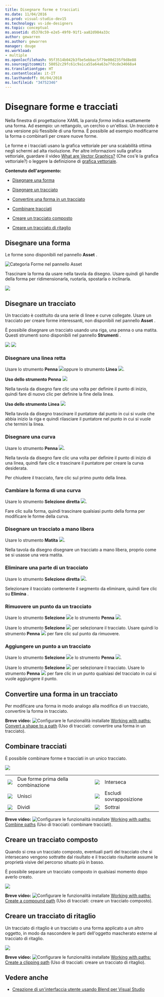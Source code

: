 ```yaml
---
title: Disegnare forme e tracciati
ms.date: 11/04/2016
ms.prod: visual-studio-dev15
ms.technology: vs-ide-designers
ms.topic: conceptual
ms.assetid: d5378c59-e2e5-49f0-91f1-aa82d984a33c
author: gewarren
ms.author: gewarren
manager: douge
ms.workload:
- multiple
ms.openlocfilehash: 95f3514b042b3fbe5ebbac5f79e00d235f9d8e88
ms.sourcegitcommit: 58052c29fc61c9a1ca55a64a63a7fdcde34668a4
ms.translationtype: HT
ms.contentlocale: it-IT
ms.lasthandoff: 06/04/2018
ms.locfileid: "34752346"
---
```

# <a name="draw-shapes-and-paths"></a>Disegnare forme e tracciati
Nella finestra di progettazione XAML la parola *forma* indica esattamente una forma. Ad esempio: un rettangolo, un cerchio o un'ellissi. Un *tracciato* è una versione più flessibile di una forma. È possibile ad esempio modificarne la forma o combinarli per creare nuove forme.

 Le forme e i tracciati usano la grafica vettoriale per una scalabilità ottima negli schermi ad alta risoluzione. Per altre informazioni sulla grafica vettoriale, guardare il video [What are Vector Graphics?](https://www.youtube.com/watch?v=MoCSwF0n-io) (Che cos'è la grafica vettoriale?) o leggere la definizione di [grafica vettoriale](http://www.webopedia.com/TERM/V/vector_graphics.html).

 **Contenuto dell'argomento:**

-   [Disegnare una forma](#Shape)

-   [Disegnare un tracciato](#Path)

-   [Convertire una forma in un tracciato](#Convert)

-   [Combinare tracciati](#Combine)

-   [Creare un tracciato composto](#Compound)

-   [Creare un tracciato di ritaglio](#Clipping)

##  <a name="Shape"></a> Disegnare una forma
 Le forme sono disponibili nel pannello **Asset** .

 ![Categoria Forme nel pannello Asset](../designers/media/b4_shapes_assetspanel.png)

 Trascinare la forma da usare nella tavola da disegno. Usare quindi gli handle della forma per ridimensionarla, ruotarla, spostarla o inclinarla.

 ![](../designers/media/84261e83-3091-4490-ab58-4218b188439e.png)

##  <a name="Path"></a> Disegnare un tracciato
 Un tracciato è costituito da una serie di linee e curve collegate. Usare un tracciato per creare forme interessanti, non disponibili nel pannello **Asset** .

 È possibile disegnare un tracciato usando una riga, una penna o una matita. Questi strumenti sono disponibili nel pannello **Strumenti** .

 ![](../designers/media/717956a8-b6a5-4e37-8af3-70bcfc78c82a.png) ![](../designers/media/8fbbbb21-be83-4cf6-903b-3a49f00c9860.png)

### <a name="draw-a-straight-line"></a>Disegnare una linea retta
 Usare lo strumento **Penna** ![](../designers/media/894f8612-e0ed-4e00-84cf-a9bc8f38fc54.png)oppure lo strumento **Linea** ![](../designers/media/eb618397-5283-48be-8396-3449be7b6fbf.png).

 **Uso dello strumento Penna** ![](../designers/media/894f8612-e0ed-4e00-84cf-a9bc8f38fc54.png)

 Nella tavola da disegno fare clic una volta per definire il punto di inizio, quindi fare di nuovo clic per definire la fine della linea.

 **Uso dello strumento Linea** ![](../designers/media/eb618397-5283-48be-8396-3449be7b6fbf.png)

 Nella tavola da disegno trascinare il puntatore dal punto in cui si vuole che abbia inizio la riga e quindi rilasciare il puntatore nel punto in cui si vuole che termini la linea.

### <a name="draw-a-curve"></a>Disegnare una curva
 Usare lo strumento **Penna** ![](../designers/media/894f8612-e0ed-4e00-84cf-a9bc8f38fc54.png).

 Nella tavola da disegno fare clic una volta per definire il punto di inizio di una linea, quindi fare clic e trascinare il puntatore per creare la curva desiderata.

 Per chiudere il tracciato, fare clic sul primo punto della linea.

### <a name="change-the-shape-of-a-curve"></a>Cambiare la forma di una curva
 Usare lo strumento **Selezione diretta** ![](../designers/media/6dd6571f-c116-451d-8dd2-1f88b8406362.png).

 Fare clic sulla forma, quindi trascinare qualsiasi punto della forma per modificare le forme della curva.

### <a name="draw-a-free-form-path"></a>Disegnare un tracciato a mano libera
 Usare lo strumento **Matita** ![](../designers/media/509dc167-734f-46c9-b012-987ee63450cd.png).

 Nella tavola da disegno disegnare un tracciato a mano libera, proprio come se si usasse una vera matita.

### <a name="remove-part-of-a-path"></a>Eliminare una parte di un tracciato
 Usare lo strumento **Selezione diretta** ![](../designers/media/6dd6571f-c116-451d-8dd2-1f88b8406362.png).

 Selezionare il tracciato contenente il segmento da eliminare, quindi fare clic su **Elimina** .

### <a name="remove-a-point-in-a-path"></a>Rimuovere un punto da un tracciato
 Usare lo strumento **Selezione** ![](../designers/media/2ff91340-477e-4efa-a0f7-af20851e4daa.png)e lo strumento **Penna** ![](../designers/media/894f8612-e0ed-4e00-84cf-a9bc8f38fc54.png).

 Usare lo strumento **Selezione** ![](../designers/media/2ff91340-477e-4efa-a0f7-af20851e4daa.png) per selezionare il tracciato. Usare quindi lo strumento **Penna** ![](../designers/media/894f8612-e0ed-4e00-84cf-a9bc8f38fc54.png) per fare clic sul punto da rimuovere.

### <a name="add-a-point-to-a-path"></a>Aggiungere un punto a un tracciato
 Usare lo strumento **Selezione** ![](../designers/media/2ff91340-477e-4efa-a0f7-af20851e4daa.png)e lo strumento **Penna** ![](../designers/media/894f8612-e0ed-4e00-84cf-a9bc8f38fc54.png).

 Usare lo strumento **Selezione** ![](../designers/media/2ff91340-477e-4efa-a0f7-af20851e4daa.png) per selezionare il tracciato. Usare lo strumento **Penna** ![](../designers/media/894f8612-e0ed-4e00-84cf-a9bc8f38fc54.png) per fare clic in un punto qualsiasi del tracciato in cui si vuole aggiungere il punto.

##  <a name="Convert"></a> Convertire una forma in un tracciato
 Per modificare una forma in modo analogo alla modifica di un tracciato, convertire la forma in tracciato.

 **Breve video:** ![Configurare le funzionalità installate](../designers/media/bldadminconsoleinitialconfigicon.png) [Working with paths: Convert a shape to a path](https://www.youtube.com/watch?v=Io5bC0-nH6Q#t=147) (Uso di tracciati: convertire una forma in un tracciato).

##  <a name="Combine"></a> Combinare tracciati
 È possibile combinare forme e tracciati in un unico tracciato.

 ![](../designers/media/2df17a5d-a338-4ef4-96c5-dae51cc1ca8a.png)

|||||
|-|-|-|-|
|![](../designers/media/b1_1.png)|Due forme prima della combinazione|![](../designers/media/b1_4.png)|Interseca|
|![](../designers/media/b1_2.png)|Unisci|![](../designers/media/b1_5.png)|Escludi sovrapposizione|
|![](../designers/media/b1_3.png)|Dividi|![](../designers/media/b1_6.png)|Sottrai|

 **Breve video:** ![Configurare le funzionalità installate](../designers/media/bldadminconsoleinitialconfigicon.png) [Working with paths: Combine paths](https://www.youtube.com/watch?v=Io5bC0-nH6Q#t=195) (Uso di tracciati: combinare tracciati).

##  <a name="Compound"></a> Creare un tracciato composto
 Quando si crea un tracciato composto, eventuali parti del tracciato che si intersecano vengono sottratte dal risultato e il tracciato risultante assume le proprietà visive del percorso situato più in basso.

 È possibile separare un tracciato composto in qualsiasi momento dopo averlo creato.

 ![](../designers/media/2157a8aa-d9a7-4de4-8de5-b10d28f08a84.png)

 **Breve video:** ![Configurare le funzionalità installate](../designers/media/bldadminconsoleinitialconfigicon.png) [Working with paths: Create a compound path](https://www.youtube.com/watch?v=Io5bC0-nH6Q) (Uso di tracciati: creare un tracciato composto).

##  <a name="Clipping"></a> Creare un tracciato di ritaglio
 Un tracciato di ritaglio è un tracciato o una forma applicato a un altro oggetto, in modo da nascondere le parti dell'oggetto mascherato esterne al tracciato di ritaglio.

 ![](../designers/media/22471e98-a841-4f39-a3ef-36090cf5a625.png)

 **Breve video:** ![Configurare le funzionalità installate](../designers/media/bldadminconsoleinitialconfigicon.png) [Working with paths: Create a clipping path](https://www.youtube.com/watch?v=Io5bC0-nH6Q#t=232) (Uso di tracciati: creare un tracciato di ritaglio).

## <a name="see-also"></a>Vedere anche

- [Creazione di un'interfaccia utente usando Blend per Visual Studio](../designers/creating-a-ui-by-using-blend-for-visual-studio.md)